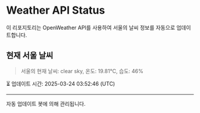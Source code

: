 
# Weather API Status

이 리포지토리는 OpenWeather API를 사용하여 서울의 날씨 정보를 자동으로 업데이트합니다.

## 현재 서울 날씨
> 서울의 현재 날씨: clear sky, 온도: 19.81°C, 습도: 46%

⏳ 업데이트 시간: 2025-03-24 03:52:46 (UTC)

---
자동 업데이트 봇에 의해 관리됩니다.
